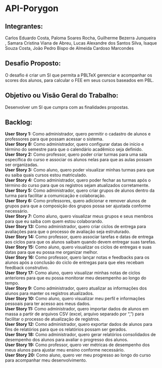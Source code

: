 # API-Porygon<br>

## Integrantes: <br>
  Carlos Eduardo Costa, Paloma Soares Rocha, Guilherme Bezerra Junqueira , Samara Cristina Viana de Abreu, Lucas Alexandre dos Santos Silva, Isaque Souza Costa, João Pedro Bispo de Almeida Cardoso Marcondes

## Desafio Proposto: <br>
  O desafio é criar um SI que permita a PBLTeX gerenciar e acompanhar os scores dos alunos, para calcular o FEE em seus cursos baseados em PBL.

## Objetivo ou Visão Geral do Trabalho: <br>
  Desenvolver um SI que cumpra com as finalidades propostas.

## Backlog: <br>

  **User Story 1:** Como administrador, quero permitir o cadastro de alunos e professores para que possam acessar o sistema. <br>
  **User Story 8:** Como administrador, quero configurar datas de início e término do semestre para que o calendário acadêmico seja definido. <br>
  **User Story 2:** Como professor, quero poder criar turmas para uma sala específica do curso e associar os alunos nelas para que as aulas possam ser organizadas. <br> 
  **User Story 3:** Como aluno, quero poder visualizar minhas turmas para que eu saiba quais cursos estou matriculado. <br>
  **User Story 4:** Como administrador, quero poder fechar as turmas após o término do curso para que os registros sejam atualizados corretamente. <br>
  **User Story 5:** Como administrador, quero criar grupos de alunos dentro da turma para facilitar a comunicação e colaboração. <br>
  **User Story 6:** Como professores, quero adicionar e remover alunos de grupos para que a composição dos grupos possa ser ajustada conforme necessário. <br>
  **User Story 7:** Como aluno, quero visualizar meus grupos e seus membros para que eu saiba com quem estou colaborando. <br>
  **User Story 13:** Como administrador, quero criar ciclos de entrega para avaliações para que o processo de avaliação seja estruturado. <br>
  **User Story 14:** Como professor, quero associar tarefas e datas de entrega aos ciclos para que os alunos saibam quando devem entregar suas tarefas. <br>
  **User Story 15:** Como aluno, quero visualizar os ciclos de entregas e suas datas para que eu possa me organizar melhor. <br>
  **User Story 16:** Como professor, quero lançar notas e feedbacks para os alunos após a conclusão do ciclo de entregas para que eles recebam feedback construtivo. <br>
  **User Story 17:** Como aluno, quero visualizar minhas notas de ciclos anteriores para que eu possa monitorar meu desempenho ao longo do tempo. <br>
  **User Story 9:** Como administrador, quero atualizar as informações dos alunos para manter os registros atualizados. <br>
  **User Story 10:** Como aluno, quero visualizar meu perfil e informações pessoais para ter acesso aos meus dados. <br>
  **User Story 11:** Como administrador, quero importar dados de alunos em massa a partir de arquivos CSV (excel, arquivo separado por “,”) para facilitar o processo de atualização de registros. <br>
  **User Story 12:** Como administrador, quero exportar dados de alunos para fins de relatórios para que os relatórios possam ser gerados. <br>
  **User Story 18:** Como administrador, quero gerar relatórios consolidados de desempenho dos alunos para avaliar o progresso dos alunos. <br>
  **User Story 19:** Como professor, quero ver métricas de desempenho dos meus alunos para ajustar meu ensino conforme necessário. <br>
  **User Story 20:** Como aluno, quero ver meu progresso ao longo do curso para acompanhar meu desenvolvimento. <br>

